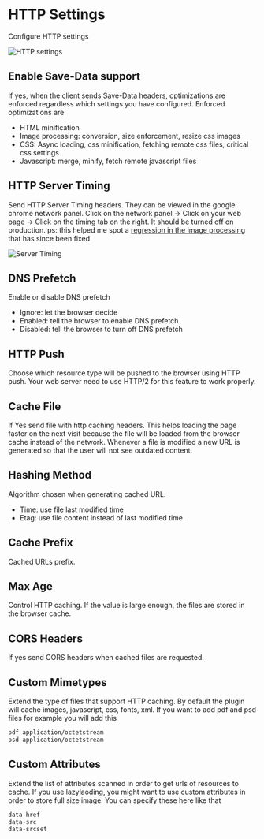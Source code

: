 # HTTP Settings

Configure HTTP settings

![HTTP settings](./img/http-settings.PNG)

## Enable Save-Data support

If yes, when the client sends Save-Data headers, optimizations are enforced regardless which settings you have configured. Enforced optimizations are

- HTML minification
- Image processing: conversion, size enforcement, resize css images
- CSS: Async loading, css minification, fetching remote css files, critical css settings
- Javascript: merge, minify, fetch remote javascript files

## HTTP Server Timing

Send HTTP Server Timing headers. They can be viewed in the google chrome network panel. Click on the network panel -> Click on your web page -> Click on the timing tab on the right. It should be turned off on production.
ps: this helped me spot a [regression in the image processing](https://github.com/tbela99/gzip/issues/38) that has since been fixed

![Server Timing](./images/Server-Timing.PNG)

## DNS Prefetch

Enable or disable DNS prefetch

- Ignore: let the browser decide
- Enabled: tell the browser to enable DNS prefetch
- Disabled: tell the browser to turn off DNS prefetch

## HTTP Push

Choose which resource type will be pushed to the browser using HTTP push. Your web server need to use HTTP/2 for this feature to work properly.

## Cache File

If Yes send file with http caching headers. This helps loading the page faster on the next visit because the file will be loaded from the browser cache instead of the network. Whenever a file is modified a new URL is generated so that the user will not see outdated content.

## Hashing Method

Algorithm chosen when generating cached URL.

- Time: use file last modified time
- Etag: use file content instead of last modified time.

## Cache Prefix

Cached URLs prefix.

## Max Age

Control HTTP caching. If the value is large enough, the files are stored in the browser cache.

## CORS Headers

If yes send CORS headers when cached files are requested.

## Custom Mimetypes

Extend the type of files that support HTTP caching. By default the plugin will cache images, javascript, css, fonts, xml. If you want to add pdf and psd files for example you will add this

```markdown
pdf application/octetstream
psd application/octetstream
```

## Custom Attributes

Extend the list of attributes scanned in order to get urls of resources to cache. If you use lazylaoding, you might want to use custom attributes in order to store full size image. You can specify these here like that

```markdown
data-href
data-src
data-srcset
```

